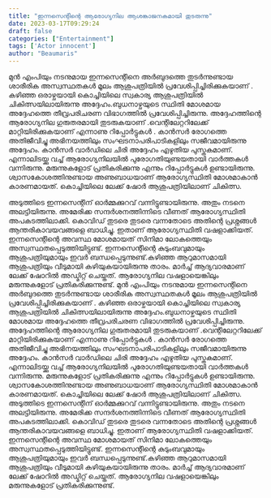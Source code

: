 ```yaml
---
title: "ഇന്നസെന്റിന്റെ ആരോഗ്യനില ആശങ്കാജനകമായി തുടരുന്നു"
date: 2023-03-17T09:29:24
draft: false
categories: ["Entertainment"]
tags: ['Actor innocent']
author: "Beaumaris"
---
```


മുൻ എംപിയും നടനുമായ ഇന്നസെന്റിനെ അര്‍ബുദത്തെ തുടര്‍ന്നുണ്ടായ ശാരീരിക അസ്വസ്ഥതകള്‍ മൂലം ആശുപത്രിയില്‍ പ്രവേശിപ്പിച്ചിരിക്കുകയാണ് . കഴിഞ്ഞ ഒരാഴ്ചയായി കൊച്ചിയിലെ സ്വകാര്യ ആശുപത്രിയില്‍ ചികിത്സയിലായിരുന്നു അദ്ദേഹം.ബുധനാഴ്ചയുടെ സ്ഥിതി മോശമായ അദ്ദേഹത്തെ തീവ്രപരിചരണ വിഭാഗത്തിൽ പ്രവേശിപ്പിച്ചിരുന്നു. അദ്ദേഹത്തിന്റെ ആരോഗ്യനില ഗുരുതരമായി തുടരുകയാണ് .വെന്റിലേറ്ററിലേക്ക് മാറ്റിയിരിക്കുകയാണ് എന്നാണു റിപ്പോർട്ടുകൾ . കാൻസർ രോഗത്തെ അതിജീവിച്ചു അഭിനയത്തിലും സംഘടനാപരിപാടികളിലും സജീവമായിരുന്നു അദ്ദേഹം. കാൻസർ വാർഡിലെ ചിരി അദ്ദേഹം എഴുതിയ പുസ്തകമാണ്. എന്നാലിടയ്ക്കു വച്ച് ആരോഗ്യനിലയിൽ പുരോഗതിയുണ്ടയതായി വാർത്തകൾ വന്നിരുന്നു. മരുന്നുകളോട് പ്രതികരിക്കുന്നു എന്നും റിപ്പോർട്ടുകൾ ഉണ്ടായിരുന്നു. ശ്വാസകോശത്തിനുണ്ടായ അണുബാധയാണ് ആരോഗ്യസ്ഥിതി മോശമാകാൻ കാരണമായത്. കൊച്ചിയിലെ ലേക്ക് ഷോർ ആശുപത്രിയിലാണ് ചികിത്സ.

അടുത്തിടെ ഇന്നസെന്റിന് ഓര്‍മ്മക്കുറവ് വന്നിട്ടുണ്ടായിരുന്നു. അതും നടനെ അലട്ടിയിരുന്നു. അമേരിക്ക സന്ദര്‍ശനത്തിന്നിടെ വീണത് ആരോഗ്യസ്ഥിതി അപകടത്തിലാക്കി. കൊവിഡ് തുടരെ തുടരെ വന്നതോടെ അതിന്റെ പ്രശ്നങ്ങള്‍ ആന്തരികാവയവങ്ങളെ ബാധിച്ചു. ഇതാണ് ആരോഗ്യസ്ഥിതി വഷളാക്കിയത്. ഇന്നസെന്റിന്റെ അവസ്ഥ മോശമായത് സിനിമാ ലോകത്തെയും അസ്വസ്ഥതപ്പെടുത്തിയിട്ടുണ്ട്. ഇന്നസെന്റിന്റെ കുടുംബവുമായും ആശുപത്രിയുമായും ഇവര്‍ ബന്ധപ്പെടുന്നുണ്ട്.കഴിഞ്ഞ ആറുമാസമായി ആശുപത്രിയും വീടുമായി കഴിയുകയായിരുന്നു താരം. മാര്‍ച്ച് ആദ്യവാരമാണ് ലേക്ക് ഷോറില്‍ അഡ്മിറ്റ്‌ ചെയ്തത്. ആരോഗ്യനില വഷളായെങ്കിലും മരുന്നുകളോട് പ്രതികരിക്കുന്നുണ്ട്.
മുൻ എംപിയും നടനുമായ ഇന്നസെന്റിനെ അര്‍ബുദത്തെ തുടര്‍ന്നുണ്ടായ ശാരീരിക അസ്വസ്ഥതകള്‍ മൂലം ആശുപത്രിയില്‍ പ്രവേശിപ്പിച്ചിരിക്കുകയാണ് . കഴിഞ്ഞ ഒരാഴ്ചയായി കൊച്ചിയിലെ സ്വകാര്യ ആശുപത്രിയില്‍ ചികിത്സയിലായിരുന്നു അദ്ദേഹം.ബുധനാഴ്ചയുടെ സ്ഥിതി മോശമായ അദ്ദേഹത്തെ തീവ്രപരിചരണ വിഭാഗത്തിൽ പ്രവേശിപ്പിച്ചിരുന്നു. അദ്ദേഹത്തിന്റെ ആരോഗ്യനില ഗുരുതരമായി തുടരുകയാണ് .വെന്റിലേറ്ററിലേക്ക് മാറ്റിയിരിക്കുകയാണ് എന്നാണു റിപ്പോർട്ടുകൾ . കാൻസർ രോഗത്തെ അതിജീവിച്ചു അഭിനയത്തിലും സംഘടനാപരിപാടികളിലും സജീവമായിരുന്നു അദ്ദേഹം. കാൻസർ വാർഡിലെ ചിരി അദ്ദേഹം എഴുതിയ പുസ്തകമാണ്. എന്നാലിടയ്ക്കു വച്ച് ആരോഗ്യനിലയിൽ പുരോഗതിയുണ്ടയതായി വാർത്തകൾ വന്നിരുന്നു. മരുന്നുകളോട് പ്രതികരിക്കുന്നു എന്നും റിപ്പോർട്ടുകൾ ഉണ്ടായിരുന്നു. ശ്വാസകോശത്തിനുണ്ടായ അണുബാധയാണ് ആരോഗ്യസ്ഥിതി മോശമാകാൻ കാരണമായത്. കൊച്ചിയിലെ ലേക്ക് ഷോർ ആശുപത്രിയിലാണ് ചികിത്സ. അടുത്തിടെ ഇന്നസെന്റിന് ഓര്‍മ്മക്കുറവ് വന്നിട്ടുണ്ടായിരുന്നു. അതും നടനെ അലട്ടിയിരുന്നു. അമേരിക്ക സന്ദര്‍ശനത്തിന്നിടെ വീണത് ആരോഗ്യസ്ഥിതി അപകടത്തിലാക്കി. കൊവിഡ് തുടരെ തുടരെ വന്നതോടെ അതിന്റെ പ്രശ്നങ്ങള്‍ ആന്തരികാവയവങ്ങളെ ബാധിച്ചു. ഇതാണ് ആരോഗ്യസ്ഥിതി വഷളാക്കിയത്. ഇന്നസെന്റിന്റെ അവസ്ഥ മോശമായത് സിനിമാ ലോകത്തെയും അസ്വസ്ഥതപ്പെടുത്തിയിട്ടുണ്ട്. ഇന്നസെന്റിന്റെ കുടുംബവുമായും ആശുപത്രിയുമായും ഇവര്‍ ബന്ധപ്പെടുന്നുണ്ട്.കഴിഞ്ഞ ആറുമാസമായി ആശുപത്രിയും വീടുമായി കഴിയുകയായിരുന്നു താരം. മാര്‍ച്ച് ആദ്യവാരമാണ് ലേക്ക് ഷോറില്‍ അഡ്മിറ്റ്‌ ചെയ്തത്. ആരോഗ്യനില വഷളായെങ്കിലും മരുന്നുകളോട് പ്രതികരിക്കുന്നുണ്ട്.
